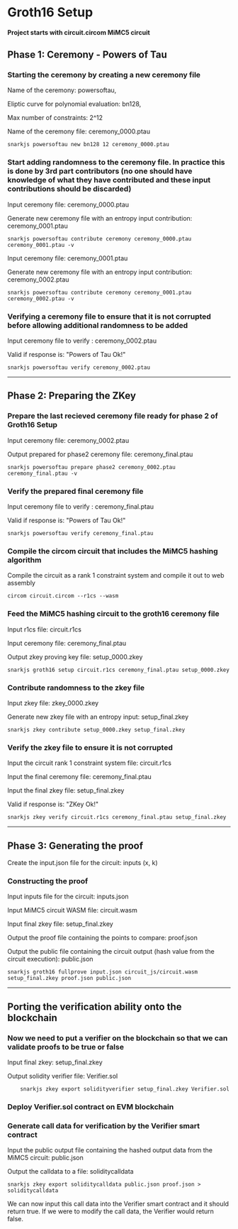 # Groth16 Setup

#### Project starts with circuit.circom MiMC5 circuit


## Phase 1: Ceremony - Powers of Tau

### Starting the ceremony by creating a new ceremony file 

Name of the ceremony: powersoftau,

Eliptic curve for polynomial evaluation: bn128,

Max number of constraints: 2^12

Name of the ceremony file: ceremony_0000.ptau

    snarkjs powersoftau new bn128 12 ceremony_0000.ptau



### Start adding randomness to the ceremony file. In practice this is done by 3rd part contributors (no one should have knowledge of what they have contributed and these input contributions should be discarded)

Input ceremony file: ceremony_0000.ptau

Generate new ceremony file with an entropy input contribution: ceremony_0001.ptau 

    snarkjs powersoftau contribute ceremony ceremony_0000.ptau ceremony_0001.ptau -v


Input ceremony file: ceremony_0001.ptau

Generate new ceremony file with an entropy input contribution: ceremony_0002.ptau 

    snarkjs powersoftau contribute ceremony ceremony_0001.ptau ceremony_0002.ptau -v



### Verifying a ceremony file to ensure that it is not corrupted before allowing additional randomness to be added

Input ceremony file to verify : ceremony_0002.ptau

Valid if response is: "Powers of Tau Ok!"

    snarkjs powersoftau verify ceremony_0002.ptau

---

## Phase 2: Preparing the ZKey 

### Prepare the last recieved ceremony file ready for phase 2 of Groth16 Setup

Input ceremony file: ceremony_0002.ptau

Output prepared for phase2 ceremony file: ceremony_final.ptau

    snarkjs powersoftau prepare phase2 ceremony_0002.ptau ceremony_final.ptau -v



### Verify the prepared final ceremony file 

Input ceremony file to verify : ceremony_final.ptau

Valid if response is: "Powers of Tau Ok!"
        
    snarkjs powersoftau verify ceremony_final.ptau



### Compile the circom circuit that includes the MiMC5 hashing algorithm

Compile the circuit as a rank 1 constraint system and compile it out to web assembly

    circom circuit.circom --r1cs --wasm



### Feed the MiMC5 hashing circuit to the groth16 ceremony file

Input r1cs file: circuit.r1cs

Input ceremony file: ceremony_final.ptau

Output zkey proving key file: setup_0000.zkey

    snarkjs groth16 setup circuit.r1cs ceremony_final.ptau setup_0000.zkey



### Contribute randomness to the zkey file

Input zkey file: zkey_0000.zkey

Generate new zkey file with an entropy input: setup_final.zkey

    snarkjs zkey contribute setup_0000.zkey setup_final.zkey



### Verify the zkey file to ensure it is not corrupted

Input the circuit rank 1 constraint system file: circuit.r1cs 

Input the final ceremony file: ceremony_final.ptau

Input the final zkey file: setup_final.zkey

Valid if response is: "ZKey Ok!"

    snarkjs zkey verify circuit.r1cs ceremony_final.ptau setup_final.zkey

---

## Phase 3: Generating the proof

Create the input.json file for the circuit: inputs (x, k)



### Constructing the proof 

Input inputs file for the circuit: inputs.json

Input MiMC5 circuit WASM file: circuit.wasm

Input final zkey file: setup_final.zkey

Output the proof file containing the points to compare: proof.json

Output the public file containing the circuit output (hash value from the circuit execution): public.json


    snarkjs groth16 fullprove input.json circuit_js/circuit.wasm setup_final.zkey proof.json public.json

---

## Porting the verification ability onto the blockchain

### Now we need to put a verifier on the blockchain so that we can validate proofs to be true or false 

Input final zkey: setup_final.zkey
 
Output solidity verifier file: Verifier.sol

        snarkjs zkey export solidityverifier setup_final.zkey Verifier.sol



### Deploy Verifier.sol contract on EVM blockchain



### Generate call data for verification by the Verifier smart contract

Input the public output file containing the hashed output data from the MiMC5 circuit: public.json

Output the calldata to a file: soliditycalldata

    snarkjs zkey export soliditycalldata public.json proof.json > soliditycalldata

We can now input this call data into the Verifier smart contract and it should return true.
If we were to modify the call data, the Verifier would return false.

